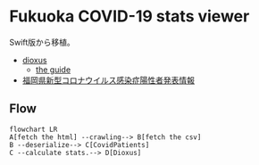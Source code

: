 # Fukuoka COVID-19 stats viewer

Swift版から移植。

- [dioxus](https://github.com/DioxusLabs/dioxus)
  - [the guide](https://dioxuslabs.com/guide/)
- [福岡県新型コロナウイルス感染症陽性者発表情報](https://ckan.open-governmentdata.org/dataset/401000_pref_fukuoka_covid19_patients)

## Flow

```mermaid
flowchart LR
A[fetch the html] --crawling--> B[fetch the csv]
B --deserialize--> C[CovidPatients]
C --calculate stats.--> D[Dioxus]
```



